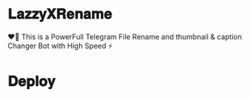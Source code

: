 # 𝐋𝐚𝐳𝐳𝐲𝐗𝐑𝐞𝐧𝐚𝐦𝐞

❤‍🔥 This is a PowerFull Telegram File Rename and thumbnail & caption Changer Bot with High Speed ⚡
 
# 𝐃𝐞𝐩𝐥𝐨𝐲
